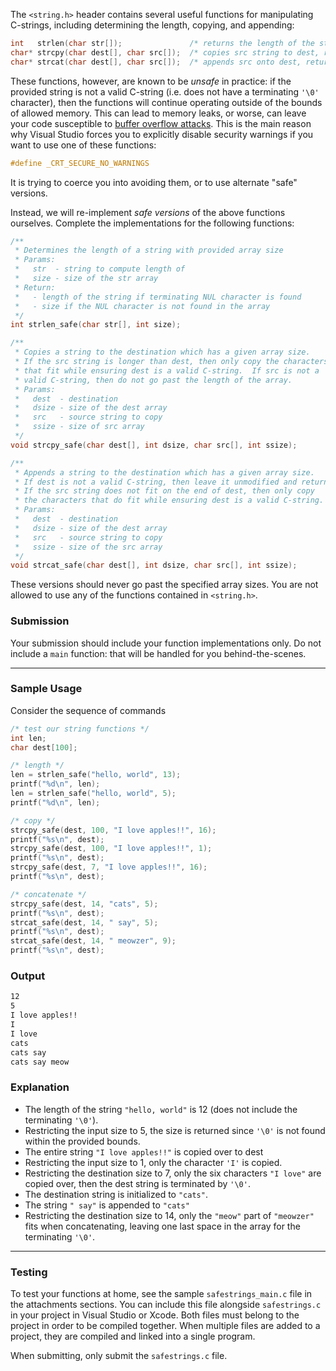 The `<string.h>` header contains several useful functions for manipulating C-strings, including determining the length, copying, and appending:
```c
int   strlen(char str[]);               /* returns the length of the string           */
char* strcpy(char dest[], char src[]);  /* copies src string to dest, returning dest  */
char* strcat(char dest[], char src[]);  /* appends src onto dest, returning dest      */
```
These functions, however, are known to be *unsafe* in practice: if the provided string is not a valid C-string (i.e. does not have a terminating `'\0'` character), then the functions will continue operating outside of the bounds of allowed memory.  This can lead to memory leaks, or worse, can leave your code susceptible to [buffer overflow attacks](https://en.wikipedia.org/wiki/Buffer_overflow).  This is the main reason why Visual Studio forces you to explicitly disable security warnings if you want to use one of these functions:
```c
#define _CRT_SECURE_NO_WARNINGS
```
It is trying to coerce you into avoiding them, or to use alternate "safe" versions.

Instead, we will re-implement *safe versions* of the above functions ourselves.  Complete the implementations for the following functions:

```c
/**
 * Determines the length of a string with provided array size
 * Params:
 *   str  - string to compute length of
 *   size - size of the str array
 * Return:
 *   - length of the string if terminating NUL character is found
 *   - size if the NUL character is not found in the array
 */
int strlen_safe(char str[], int size);

/**
 * Copies a string to the destination which has a given array size.
 * If the src string is longer than dest, then only copy the characters 
 * that fit while ensuring dest is a valid C-string.  If src is not a 
 * valid C-string, then do not go past the length of the array.
 * Params:
 *   dest  - destination
 *   dsize - size of the dest array
 *   src   - source string to copy
 *   ssize - size of src array
 */
void strcpy_safe(char dest[], int dsize, char src[], int ssize);

/**
 * Appends a string to the destination which has a given array size.
 * If dest is not a valid C-string, then leave it unmodified and return.
 * If the src string does not fit on the end of dest, then only copy 
 * the characters that do fit while ensuring dest is a valid C-string.
 * Params:
 *   dest  - destination
 *   dsize - size of the dest array
 *   src   - source string to copy
 *   ssize - size of the src array
 */
void strcat_safe(char dest[], int dsize, char src[], int ssize);
```
These versions should never go past the specified array sizes.  You are not allowed to use any of the functions contained in `<string.h>`.

### Submission

Your submission should include your function implementations only.  Do not include a `main` function: that will be handled for you behind-the-scenes.

---

### Sample Usage

Consider the sequence of commands
```c
/* test our string functions */
int len;
char dest[100];

/* length */
len = strlen_safe("hello, world", 13);
printf("%d\n", len);
len = strlen_safe("hello, world", 5);
printf("%d\n", len);

/* copy */
strcpy_safe(dest, 100, "I love apples!!", 16);
printf("%s\n", dest);
strcpy_safe(dest, 100, "I love apples!!", 1);
printf("%s\n", dest);
strcpy_safe(dest, 7, "I love apples!!", 16);
printf("%s\n", dest);

/* concatenate */
strcpy_safe(dest, 14, "cats", 5);
printf("%s\n", dest);
strcat_safe(dest, 14, " say", 5);
printf("%s\n", dest);
strcat_safe(dest, 14, " meowzer", 9);
printf("%s\n", dest);
```

### Output

```default
12
5
I love apples!!
I
I love
cats
cats say
cats say meow
```

### Explanation

- The length of the string `"hello, world"` is 12 (does not include the terminating `'\0'`).
- Restricting the input size to 5, the size is returned since `'\0'` is not found within the provided bounds.
- The entire string `"I love apples!!"` is copied over to dest
- Restricting the input size to 1, only the character `'I'` is copied.
- Restricting the destination size to 7, only the six characters `"I love"` are copied over, then the dest string is terminated by `'\0'`.
- The destination string is initialized to `"cats"`.
- The string `" say"` is appended to `"cats"`
- Restricting the destination size to 14, only the `"meow"` part of `"meowzer"` fits when concatenating, leaving one last space in the array for the terminating `'\0'`.

---

### Testing

To test your functions at home, see the sample `safestrings_main.c` file in the attachments sections.  You can include this file alongside `safestrings.c` in your project in Visual Studio or Xcode.  Both files must belong to the project in order to be compiled together.  When multiple files are added to a project, they are compiled and linked into a single program.  

When submitting, only submit the `safestrings.c` file.

